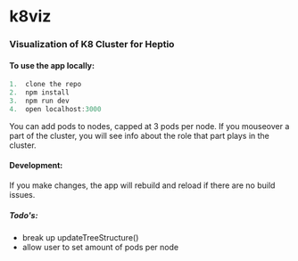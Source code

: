 # k8viz

### Visualization of K8 Cluster for Heptio

#### To use the app locally:

```javascript
1.  clone the repo
2.  npm install
3.  npm run dev
4.  open localhost:3000
```

You can add pods to nodes, capped at 3 pods per node. If you mouseover a part of the cluster, you will see info about the role that part plays in the cluster.

#### Development:

If you make changes, the app will rebuild and reload if there are no build issues.

##### Todo's:

- break up updateTreeStructure()
- allow user to set amount of pods per node
